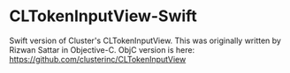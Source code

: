 # CLTokenInputView-Swift
Swift version of Cluster's CLTokenInputView.  This was originally written by Rizwan Sattar in Objective-C.  ObjC version is here: https://github.com/clusterinc/CLTokenInputView

